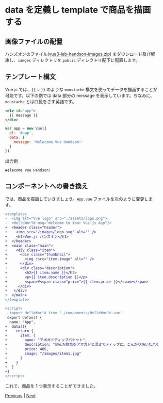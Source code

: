 # data を定義し template で商品を描画する

## 画像ファイルの配置
ハンズオンのファイル([vue3-lab-handson-images.zip](./vue3-lab-handson-images.zip "vue3-lab-handson.zip")) をダウンロード及び解凍し、`iamges` ディレクトリを `public` ディレクトリ配下に配置します。

## テンプレート構文
Vue.js では、`{{` ~ `}}` のような `moustache` 構文を使ってデータを描画することが可能です。以下の例では data 部分の message を表示しています。ちなみに、 `moustache` とは口髭をさす英語です。

```html
<div id="app">
  {{ message }}
</div>
```

```js
var app = new Vue({
  el: '#app',
  data: {
    message: 'Welecome Vue Handson!'
  }
})
```

出力例
```
Welecome Vue Handson!
```

## コンポーネントへの書き換え
では、商品を描画していきましょう。`App.vue` ファイルを次のように変更します。

```diff
<template>
-  <img alt="Vue logo" src="./assets/logo.png">
-  <HelloWorld msg="Welcome to Your Vue.js App"/>
+  <header class="header">
+    <img src="/images/logo.svg" alt="" />
+    <h1>Vue.js ハンズオン</h1>
+  </header>
+  <main class="main">
+    <div class="item">
+      <div class="thumbnail">
+        <img :src="item.image" alt="" />
+      </div>
+      <div class="description">
+        <h2>{{ item.name }}</h2>
+        <p>{{ item.description }}</p>
+        <span>¥<span class="price">{{ item.price }}</span></span>
+     </div>
+   </div>
+  </main>
</template>
```

```diff
<script>
- import HelloWorld from './components/HelloWorld.vue'
 export default {
  name: "App",
+  data(){
+    return {
+      item: {
+        name: "アボガドディップバケット",
+        description: "刻んだ野菜をアボカドと混ぜてディップに。こんがり焼いたバゲットとお召し上がりください。",
+        price: 480,
+        image: "/images/item1.jpg"
+      }
+    }
+  }
+}
</script>
```

これで、商品を 1 つ表示することができました。


[Previous](step03.md) | [Next](step05.md)


